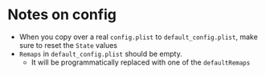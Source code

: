 #  Notes on config

- When you copy over a real `config.plist` to `default_config.plist`, make sure to reset the `State` values
- `Remaps` in `default_config.plist` should be empty.
    - It will be programmatically replaced with one of the `defaultRemaps`
